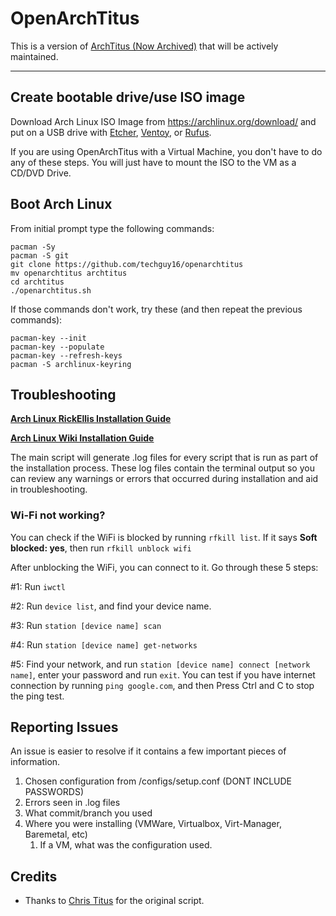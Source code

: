 # OpenArchTitus

This is a version of [ArchTitus (Now Archived)](https://github.com/christitustech/archtitus) that will be actively maintained.

---
## Create bootable drive/use ISO image

Download Arch Linux ISO Image from <https://archlinux.org/download/> and put on a USB drive with [Etcher](https://www.balena.io/etcher/), [Ventoy](https://www.ventoy.net/en/index.html), or [Rufus](https://rufus.ie/en/). 

If you are using OpenArchTitus with a Virtual Machine, you don't have to do any of these steps. You will just have to mount the ISO to the VM as a CD/DVD Drive.

## Boot Arch Linux

From initial prompt type the following commands:

```
pacman -Sy
pacman -S git
git clone https://github.com/techguy16/openarchtitus
mv openarchtitus archtitus
cd archtitus
./openarchtitus.sh
```

If those commands don't work, try these (and then repeat the previous commands):
```
pacman-key --init
pacman-key --populate
pacman-key --refresh-keys
pacman -S archlinux-keyring
```


## Troubleshooting

__[Arch Linux RickEllis Installation Guide](https://github.com/rickellis/Arch-Linux-Install-Guide)__

__[Arch Linux Wiki Installation Guide](https://wiki.archlinux.org/title/Installation_guide)__

The main script will generate .log files for every script that is run as part of the installation process. These log files contain the terminal output so you can review any warnings or errors that occurred during installation and aid in troubleshooting. 

### Wi-Fi not working?

You can check if the WiFi is blocked by running `rfkill list`.
If it says **Soft blocked: yes**, then run `rfkill unblock wifi`

After unblocking the WiFi, you can connect to it. Go through these 5 steps:

#1: Run `iwctl`

#2: Run `device list`, and find your device name.

#3: Run `station [device name] scan`

#4: Run `station [device name] get-networks`

#5: Find your network, and run `station [device name] connect [network name]`, enter your password and run `exit`. You can test if you have internet connection by running `ping google.com`, and then Press Ctrl and C to stop the ping test.

## Reporting Issues

An issue is easier to resolve if it contains a few important pieces of information.
1. Chosen configuration from /configs/setup.conf (DONT INCLUDE PASSWORDS)
1. Errors seen in .log files
1. What commit/branch you used
1. Where you were installing (VMWare, Virtualbox, Virt-Manager, Baremetal, etc)
    1. If a VM, what was the configuration used.

## Credits
- Thanks to [Chris Titus](https://github.com/christitustech) for the original script.
